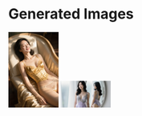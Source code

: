# Generated Images



<img src="2025_10_06_01.webp" width="100"/> <img src="2025_10_06_02.webp" width="100"/>